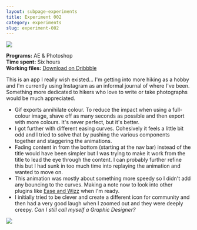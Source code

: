 ```yaml
---
layout: subpage-experiments
title: Experiment 002
category: experiments
slug: experiment-002
---
```

<img src="http://helentran.com/img/experiments/Experiment002.gif">

__Programs:__ AE & Photoshop  
__Time spent:__ Six hours  
__Working files:__ [Download on Dribbble](https://drb.li/UlqkQ)

This is an app I really wish existed... I'm getting into more hiking as a hobby and I'm currently using Instagram as an informal journal of where I've been. Something more dedicated to hikers who love to write or take photographs would  be much appreciated. 

* Gif exports annihilate colour. To reduce the impact when using a full-colour image, shave off as many seconds as possible and then export with more colours. It's never perfect, but it's better.
* I got further with different easing curves. Cohesively it feels a little bit odd and I tried to solve that by pushing the various components together and staggering the animations.
* Fading content in from the bottom (starting at the nav bar) instead of the title would have been simpler but I was trying to make it work from the title to lead the eye through the content. I can probably further refine this but I had sunk in too much time into replaying the animation and wanted to move on.
* This animation was mostly about something more speedy so I didn't add any bouncing to the curves. Making a note now to look into other plugins like <a href="http://aescripts.com/ease-and-wizz/">Ease and Wizz</a> when I'm ready.
* I initially tried to be clever and create a different icon for community and then had a very good laugh when I zoomed out and they were deeply creepy. *Can I still call myself a Graphic Designer?*

<img src="http://helentran.com/img/experiments/Experiment002-icons.png">
